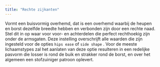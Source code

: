 ```yaml
---
title: "Rechte zijkanten"
---
```


Vormt een buisvormig overhemd, dat is een overhemd waarbij de heupen en borst dezelfde breedte hebben en verbonden zijn door een rechte naad. Stel dit in op waar voor voor- en achterdelen die perfect rechthoekig zijn onder de armsgaten. Deze instelling overschrijft alle waarden die zijn ingesteld voor de opties `hips ease` of `side shape` . Voor de meeste lichaamstypes zal het aanlaten van deze optie resulteren in een redelijke pasvorm die losser is rond de buik en strakker rond de borst, en over het algemeen een stofzuiniger patroon oplevert.

